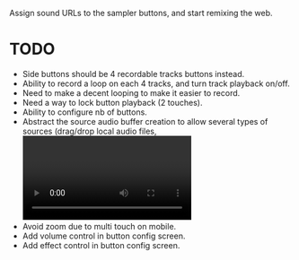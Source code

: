 Assign sound URLs to the sampler buttons, and start remixing the web.

TODO
====

- Side buttons should be 4 recordable tracks buttons instead.
- Ability to record a loop on each 4 tracks, and turn track playback on/off.
- Need to make a decent looping to make it easier to record.
- Need a way to lock button playback (2 touches).
- Ability to configure nb of buttons.
- Abstract the source audio buffer creation to allow several types of sources (drag/drop local audio files, <video>, <audio>, ...)
- Avoid zoom due to multi touch on mobile.
- Add volume control in button config screen.
- Add effect control in button config screen.

